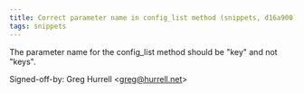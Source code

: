 ```yaml
---
title: Correct parameter name in config_list method (snippets, d16a900)
tags: snippets
---
```


The parameter name for the config_list method should be "key" and not "keys".

Signed-off-by: Greg Hurrell &lt;greg@hurrell.net&gt;
